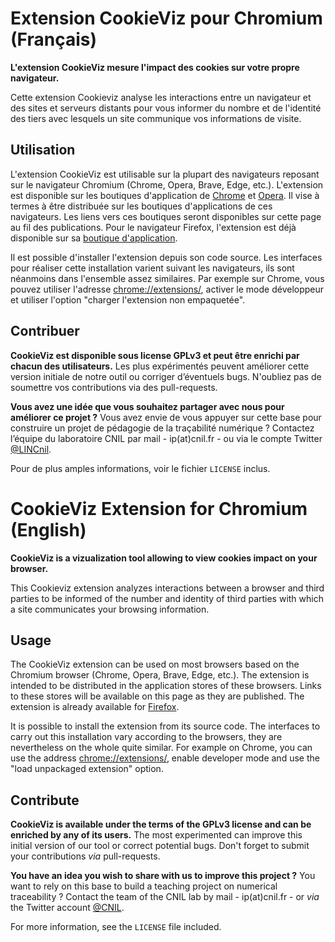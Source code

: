 Extension CookieViz pour Chromium (Français)
===

**L'extension CookieViz mesure l'impact des cookies sur votre propre navigateur.**

Cette extension Cookieviz analyse les interactions entre un navigateur et des sites et serveurs distants pour vous informer du nombre et de l'identité des tiers avec lesquels un site communique vos informations de visite.


## Utilisation

L'extension CookieViz est utilisable sur la plupart des navigateurs reposant sur le navigateur Chromium (Chrome, Opera, Brave, Edge, etc.). L'extension est disponible sur les boutiques d'application de [Chrome](https://chrome.google.com/webstore/detail/cookieviz-extension/cennahpkibnnoondjanpckloaknjhiid) et [Opera](https://addons.opera.com/fr/extensions/details/cookieviz-extension/). Il vise à termes à être distribuée sur les boutiques d'applications de ces navigateurs. Les liens vers ces boutiques seront disponibles sur cette page au fil des publications. Pour le navigateur Firefox, l'extension est déjà disponible sur sa [boutique d'application](https://addons.mozilla.org/fr/firefox/addon/cookieviz/).

Il est possible d'installer l'extension depuis son code source. Les interfaces pour réaliser cette installation varient suivant les navigateurs, ils sont néanmoins dans l'ensemble assez similaires. Par exemple sur Chrome, vous pouvez utiliser l'adresse [chrome://extensions/](chrome://extensions/), activer le mode développeur et utiliser l'option "charger l'extension non empaquetée". 

## Contribuer

**CookieViz est disponible sous license GPLv3 et peut être enrichi par chacun des utilisateurs.** Les plus expérimentés peuvent améliorer cette version initiale de notre outil ou corriger d’éventuels bugs. N'oubliez pas de soumettre vos contributions via des pull-requests.

**Vous avez une idée que vous souhaitez partager avec nous pour améliorer ce projet ?** Vous avez envie de vous appuyer sur cette base pour construire un projet de pédagogie de la traçabilité numérique ? Contactez l’équipe du laboratoire CNIL par mail - ip(at)cnil.fr - ou via le compte Twitter [@LINCnil](https://twitter.com/LINCnil).

Pour de plus amples informations, voir le fichier ``LICENSE`` inclus.

# CookieViz Extension for Chromium (English)

**CookieViz is a vizualization tool allowing to view cookies impact on your browser.**

This Cookieviz extension analyzes interactions between a browser and third parties to be informed of the number and identity of third parties with which a site communicates your browsing information.

## Usage

The CookieViz extension can be used on most browsers based on the Chromium browser (Chrome, Opera, Brave, Edge, etc.). The extension is intended to be distributed in the application stores of these browsers. Links to these stores will be available on this page as they are published. The extension is already available for [Firefox](https://addons.mozilla.org/fr/firefox/addon/cookieviz/).

It is possible to install the extension from its source code. The interfaces to carry out this installation vary according to the browsers, they are nevertheless on the whole quite similar. For example on Chrome, you can use the address [chrome://extensions/](chrome://extensions/), enable developer mode and use the "load unpackaged extension" option.

## Contribute
**CookieViz is available under the terms of the GPLv3 license and can be enriched by any of its users.** The most experimented can improve this initial version of our tool or correct potential bugs. Don't forget to submit your contributions *via* pull-requests.

**You have an idea you wish to share with us to improve this project ?** You want to rely on this base to build a teaching project on numerical traceability ? Contact the team of the CNIL lab by mail - ip(at)cnil.fr - or *via* the Twitter account [@CNIL](https://twitter.com/CNIL).

For more information, see the `LICENSE` file included.